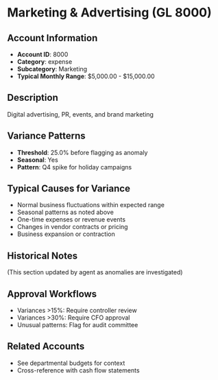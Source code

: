 # Marketing & Advertising (GL 8000)

## Account Information
- **Account ID**: 8000
- **Category**: expense
- **Subcategory**: Marketing
- **Typical Monthly Range**: $5,000.00 - $15,000.00

## Description
Digital advertising, PR, events, and brand marketing

## Variance Patterns
- **Threshold**: 25.0% before flagging as anomaly
- **Seasonal**: Yes
- **Pattern**: Q4 spike for holiday campaigns

## Typical Causes for Variance
- Normal business fluctuations within expected range
- Seasonal patterns as noted above
- One-time expenses or revenue events
- Changes in vendor contracts or pricing
- Business expansion or contraction

## Historical Notes
(This section updated by agent as anomalies are investigated)

## Approval Workflows
- Variances >15%: Require controller review
- Variances >30%: Require CFO approval
- Unusual patterns: Flag for audit committee

## Related Accounts
- See departmental budgets for context
- Cross-reference with cash flow statements
